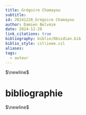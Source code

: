 ```yaml
---
title: Grégoire Chamayou
subtitle: 
id: 20241228_Grégoire Chamayou
author: Damien Belvèze
date: 2024-12-28
link_citations: true
bibliography: biblio/Obsidian.bib
biblio_style: csl\ieee.csl
aliases: 
tags:
  - auteur
---
```




$\newline$
# bibliographie
$\newline$






